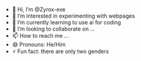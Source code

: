 - 👋 Hi, I’m @Zyrox-exe
- 👀 I’m interested in experimenting with webpages
- 🌱 I’m currently learning to use ai for coding
- 💞️ I’m looking to collaborate on ...
- 📫 How to reach me ...
- 😄 Pronouns: He/Him
- ⚡ Fun fact: there are only two genders

<!---
Zyrox-exe/Zyrox-exe is a ✨ special ✨ repository because its `README.md` (this file) appears on your GitHub profile.
You can click the Preview link to take a look at your changes.
--->
